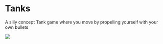 # Tanks

A silly concept Tank game where you move by propelling yourself with your own bullets

<img src="Git/main.gif"/>
